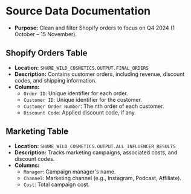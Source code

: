 # Source Data Documentation
- **Purpose:** Clean and filter Shopify orders to focus on Q4 2024 (1 October – 15 November).

## Shopify Orders Table
- **Location:** `SHARE_WILD_COSMETICS.OUTPUT.FINAL_ORDERS`
- **Description:** Contains customer orders, including revenue, discount codes, and shipping information.
- **Columns:**
  - `Order ID`: Unique identifier for each order.
  - `Customer ID`: Unique identifier for the customer.
  - `Customer Order Number`: The nth order of each customer.
  - `Discount Code`: Applied discount code, if any.

## Marketing Table
- **Location:** `SHARE_WILD_COSMETICS.OUTPUT.ALL_INFLUENCER_RESULTS`
- **Description:** Tracks marketing campaigns, associated costs, and discount codes.
- **Columns:**
  - `Manager`: Campaign manager's name.
  - `Channel`: Marketing channel (e.g., Instagram, Podcast, Affiliate).
  - `Cost`: Total campaign cost.
